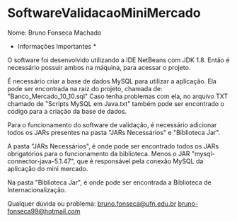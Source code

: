 # SoftwareValidacaoMiniMercado

Nome: Bruno Fonseca Machado

* Informações Importantes *

O software foi desenvolvido utilizando a IDE NetBeans com JDK 1.8. Então é necessário possuir ambos na máquina, para acessar o projeto.

É necessário criar a base de dados MySQL para utilizar a aplicação. Ela pode ser encontrada na raiz do projeto, chamada de: "Banco_Mercado_10_10.sql"
Caso tenha problemas com ela, no arquivo TXT chamado de "Scripts MySQL em Java.txt" também pode ser encontrado o código para a criação da base de dados.

Para o funcionamento do software de validação, é necessário adicionar todos os JARs presentes na pasta "JARs Necessários" e "Biblioteca Jar".

A pasta "JARs Necessários", é onde pode ser encontrado todos os JARs obrigatórios para o funcionamento da biblioteca. Menos o JAR "mysql-connector-java-5.1.47", que é
responsável pela conexão MySQL da aplicação do mini mercado. 

Na pasta "Biblioteca Jar", é onde pode ser encontrada a Biblioteca de Internacionalização. 


Qualquer dúvida ou problema:
bruno.fonseca@ufn.edu.br
bruno-fonseca99@hotmail.com
